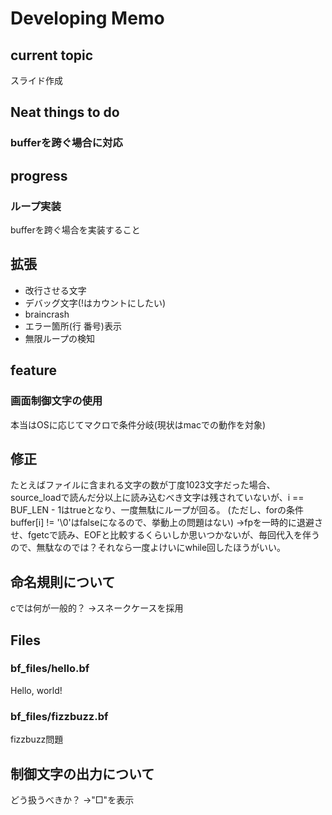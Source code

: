 Developing Memo
=======================================

## current topic
スライド作成


## Neat things to do

### bufferを跨ぐ場合に対応


## progress ###########################

### ループ実装
bufferを跨ぐ場合を実装すること


## 拡張 ###############################

- 改行させる文字
- デバッグ文字(!はカウントにしたい)
- braincrash
- エラー箇所(行 番号)表示
- 無限ループの検知


## feature ###########################

### 画面制御文字の使用
本当はOSに応じてマクロで条件分岐(現状はmacでの動作を対象)


## 修正 ###############################
たとえばファイルに含まれる文字の数が丁度1023文字だった場合、source_loadで読んだ分以上に読み込むべき文字は残されていないが、i == BUF_LEN - 1はtrueとなり、一度無駄にループが回る。
(ただし、forの条件buffer[i] != '\0'はfalseになるので、挙動上の問題はない)
→fpを一時的に退避させ、fgetcで読み、EOFと比較するくらいしか思いつかないが、毎回代入を伴うので、無駄なのでは？それなら一度よけいにwhile回したほうがいい。


## 命名規則について #####################
cでは何が一般的？
→スネークケースを採用


## Files #############################

### bf_files/hello.bf
Hello, world!

### bf_files/fizzbuzz.bf
fizzbuzz問題

## 制御文字の出力について
どう扱うべきか？
→"□"を表示
